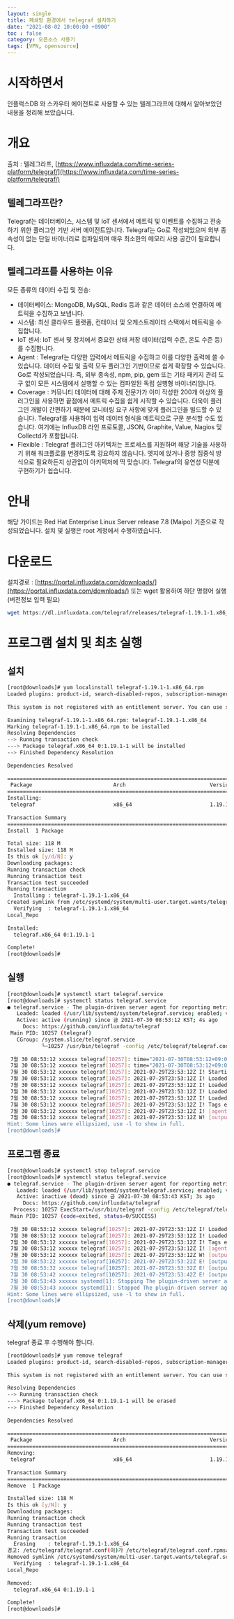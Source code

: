 ```yaml
---
layout: single                                
title: 폐쇄망 환경에서 telegraf 설치하기
date: "2021-08-02 10:00:00 +0900"
toc : false
category: 오픈소스 사용기
tags: [VPN, opensource]
---
```


시작하면서
============
인플럭스DB 와 스카우터 에이전트로 사용할 수 있는 텔레그라프에 대해서 알아보았던 내용을 정리해 보았습니다.

개요
============
출처 : 텔레그라프, [https://www.influxdata.com/time-series-platform/telegraf/](https://www.influxdata.com/time-series-platform/telegraf/)

텔레그라프란?
------------
Telegraf는 데이터베이스, 시스템 및 IoT 센서에서 메트릭 및 이벤트를 수집하고 전송하기 위한 플러그인 기반 서버 에이전트입니다.
Telegraf는 Go로 작성되었으며 외부 종속성이 없는 단일 바이너리로 컴파일되며 매우 최소한의 메모리 사용 공간이 필요합니다.

텔레그라프를 사용하는 이유
------------
모든 종류의 데이터 수집 및 전송:
+ 데이터베이스: MongoDB, MySQL, Redis 등과 같은 데이터 소스에 연결하여 메트릭을 수집하고 보냅니다.
+ 시스템: 최신 클라우드 플랫폼, 컨테이너 및 오케스트레이터 스택에서 메트릭을 수집합니다.
+ IoT 센서: IoT 센서 및 장치에서 중요한 상태 저장 데이터(압력 수준, 온도 수준 등)를 수집합니다.
+ Agent : Telegraf는 다양한 입력에서 메트릭을 수집하고 이를 다양한 출력에 쓸 수 있습니다. 데이터 수집 및 출력 모두 플러그인 기반이므로 쉽게 확장할 수 있습니다. Go로 작성되었습니다. 즉, 외부 종속성, npm, pip, gem 또는 기타 패키지 관리 도구 없이 모든 시스템에서 실행할 수 있는 컴파일된 독립 실행형 바이너리입니다.
+ Coverage : 커뮤니티 데이터에 대해 주제 전문가가 이미 작성한 200개 이상의 플러그인을 사용하면 끝점에서 메트릭 수집을 쉽게 시작할 수 있습니다. 더욱이 플러그인 개발이 간편하기 때문에 모니터링 요구 사항에 맞게 플러그인을 빌드할 수 있습니다. Telegraf를 사용하여 입력 데이터 형식을 메트릭으로 구문 분석할 수도 있습니다. 여기에는 InfluxDB 라인 프로토콜, JSON, Graphite, Value, Nagios 및 Collectd가 포함됩니다.
+ Flexible : Telegraf 플러그인 아키텍처는 프로세스를 지원하며 해당 기술을 사용하기 위해 워크플로를 변경하도록 강요하지 않습니다. 엣지에 앉거나 중앙 집중식 방식으로 필요하든지 상관없이 아키텍처에 딱 맞습니다. Telegraf의 유연성 덕분에 구현하기가 쉽습니다.



안내
============
해당 가이드는 Red Hat Enterprise Linux Server release 7.8 (Maipo) 기준으로 작성되었습니다. 설치 및 실행은 root 계정에서 수행하였습니다.

다운로드
============
설치경로 : [https://portal.influxdata.com/downloads/](https://portal.influxdata.com/downloads/)
또는 wget 활용하여 하단 명령어 실행(버전정보 입력 필요)

```bash
wget https://dl.influxdata.com/telegraf/releases/telegraf-1.19.1-1.x86_64.rpm
```

프로그램 설치 및 최초 실행
============

설치
------------

```bash
[root@downloads]# yum localinstall telegraf-1.19.1-1.x86_64.rpm 
Loaded plugins: product-id, search-disabled-repos, subscription-manager
 
This system is not registered with an entitlement server. You can use subscription-manager to register.
 
Examining telegraf-1.19.1-1.x86_64.rpm: telegraf-1.19.1-1.x86_64
Marking telegraf-1.19.1-1.x86_64.rpm to be installed
Resolving Dependencies
--> Running transaction check
---> Package telegraf.x86_64 0:1.19.1-1 will be installed
--> Finished Dependency Resolution
 
Dependencies Resolved
 
===========================================================================================================================================================
 Package                          Arch                           Version                           Repository                                         Size
===========================================================================================================================================================
Installing:
 telegraf                         x86_64                         1.19.1-1                          /telegraf-1.19.1-1.x86_64                         118 M
 
Transaction Summary
===========================================================================================================================================================
Install  1 Package
 
Total size: 118 M
Installed size: 118 M
Is this ok [y/d/N]: y
Downloading packages:
Running transaction check
Running transaction test
Transaction test succeeded
Running transaction
  Installing : telegraf-1.19.1-1.x86_64                                                                                                                1/1 
Created symlink from /etc/systemd/system/multi-user.target.wants/telegraf.service to /usr/lib/systemd/system/telegraf.service.
  Verifying  : telegraf-1.19.1-1.x86_64                                                                                                                1/1 
Local_Repo                                                                                                                          | 2.8 kB  00:00:00     
 
Installed:
  telegraf.x86_64 0:1.19.1-1                                                                                                                               
 
Complete!
[root@downloads]# 
```

실행
------------

```bash
[root@downloads]# systemctl start telegraf.service
[root@downloads]# systemctl status telegraf.service
● telegraf.service - The plugin-driven server agent for reporting metrics into InfluxDB
   Loaded: loaded (/usr/lib/systemd/system/telegraf.service; enabled; vendor preset: disabled)
   Active: active (running) since 금 2021-07-30 08:53:12 KST; 4s ago
     Docs: https://github.com/influxdata/telegraf
 Main PID: 10257 (telegraf)
   CGroup: /system.slice/telegraf.service
           └─10257 /usr/bin/telegraf -config /etc/telegraf/telegraf.conf -config-directory /etc/telegraf/telegraf.d
 
 7월 30 08:53:12 xxxxxx telegraf[10257]: time="2021-07-30T08:53:12+09:00" level=error msg="failed to create cache directory. /etc/telegraf/....go:120"
 7월 30 08:53:12 xxxxxx telegraf[10257]: time="2021-07-30T08:53:12+09:00" level=error msg="failed to open. Ignored. open /etc/telegraf/.cac....go:120"
 7월 30 08:53:12 xxxxxx telegraf[10257]: 2021-07-29T23:53:12Z I! Starting Telegraf 1.19.1
 7월 30 08:53:12 xxxxxx telegraf[10257]: 2021-07-29T23:53:12Z I! Loaded inputs: cpu disk diskio kernel mem processes swap system
 7월 30 08:53:12 xxxxxx telegraf[10257]: 2021-07-29T23:53:12Z I! Loaded aggregators:
 7월 30 08:53:12 xxxxxx telegraf[10257]: 2021-07-29T23:53:12Z I! Loaded processors:
 7월 30 08:53:12 xxxxxx telegraf[10257]: 2021-07-29T23:53:12Z I! Loaded outputs: influxdb
 7월 30 08:53:12 xxxxxx telegraf[10257]: 2021-07-29T23:53:12Z I! Tags enabled: host=xxxxxx
 7월 30 08:53:12 xxxxxx telegraf[10257]: 2021-07-29T23:53:12Z I! [agent] Config: Interval:10s, Quiet:false, Hostname:"xxxxxx", Flush Interval:10s
 7월 30 08:53:12 xxxxxx telegraf[10257]: 2021-07-29T23:53:12Z W! [outputs.influxdb] When writing to [http://localhost:8086]: database "tele...thorized
Hint: Some lines were ellipsized, use -l to show in full.
[root@downloads]# 
```

프로그램 종료
------------

```bash
[root@downloads]# systemctl stop telegraf.service
[root@downloads]# systemctl status telegraf.service
● telegraf.service - The plugin-driven server agent for reporting metrics into InfluxDB
   Loaded: loaded (/usr/lib/systemd/system/telegraf.service; enabled; vendor preset: disabled)
   Active: inactive (dead) since 금 2021-07-30 08:53:43 KST; 3s ago
     Docs: https://github.com/influxdata/telegraf
  Process: 10257 ExecStart=/usr/bin/telegraf -config /etc/telegraf/telegraf.conf -config-directory /etc/telegraf/telegraf.d $TELEGRAF_OPTS (code=exited, status=0/SUCCESS)
 Main PID: 10257 (code=exited, status=0/SUCCESS)
 
 7월 30 08:53:12 xxxxxx telegraf[10257]: 2021-07-29T23:53:12Z I! Loaded processors:
 7월 30 08:53:12 xxxxxx telegraf[10257]: 2021-07-29T23:53:12Z I! Loaded outputs: influxdb
 7월 30 08:53:12 xxxxxx telegraf[10257]: 2021-07-29T23:53:12Z I! Tags enabled: host=xxxxxx
 7월 30 08:53:12 xxxxxx telegraf[10257]: 2021-07-29T23:53:12Z I! [agent] Config: Interval:10s, Quiet:false, Hostname:"xxxxxx", Flush Interval:10s
 7월 30 08:53:12 xxxxxx telegraf[10257]: 2021-07-29T23:53:12Z W! [outputs.influxdb] When writing to [http://localhost:8086]: database "tele...thorized
 7월 30 08:53:22 xxxxxx telegraf[10257]: 2021-07-29T23:53:22Z E! [outputs.influxdb] E! [outputs.influxdb] Failed to write metric (will be d...orized):
 7월 30 08:53:32 xxxxxx telegraf[10257]: 2021-07-29T23:53:32Z E! [outputs.influxdb] E! [outputs.influxdb] Failed to write metric (will be d...orized):
 7월 30 08:53:42 xxxxxx telegraf[10257]: 2021-07-29T23:53:42Z E! [outputs.influxdb] E! [outputs.influxdb] Failed to write metric (will be d...orized):
 7월 30 08:53:43 xxxxxx systemd[1]: Stopping The plugin-driven server agent for reporting metrics into InfluxDB...
 7월 30 08:53:43 xxxxxx systemd[1]: Stopped The plugin-driven server agent for reporting metrics into InfluxDB.
Hint: Some lines were ellipsized, use -l to show in full.
[root@downloads]# 
```

삭제(yum remove)
------------

telegraf 종료 후 수행해야 합니다.

```bash
[root@downloads]# yum remove telegraf
Loaded plugins: product-id, search-disabled-repos, subscription-manager
 
This system is not registered with an entitlement server. You can use subscription-manager to register.
 
Resolving Dependencies
--> Running transaction check
---> Package telegraf.x86_64 0:1.19.1-1 will be erased
--> Finished Dependency Resolution
 
Dependencies Resolved
 
===========================================================================================================================================================
 Package                          Arch                           Version                          Repository                                          Size
===========================================================================================================================================================
Removing:
 telegraf                         x86_64                         1.19.1-1                         @/telegraf-1.19.1-1.x86_64                         118 M
 
Transaction Summary
===========================================================================================================================================================
Remove  1 Package
 
Installed size: 118 M
Is this ok [y/N]: y
Downloading packages:
Running transaction check
Running transaction test
Transaction test succeeded
Running transaction
  Erasing    : telegraf-1.19.1-1.x86_64                                                                                                                1/1 
경고: /etc/telegraf/telegraf.conf(이)가 /etc/telegraf/telegraf.conf.rpmsave(으)로 저장되었습니다
Removed symlink /etc/systemd/system/multi-user.target.wants/telegraf.service.
  Verifying  : telegraf-1.19.1-1.x86_64                                                                                                                1/1 
Local_Repo                                                                                                                          | 2.8 kB  00:00:00     
 
Removed:
  telegraf.x86_64 0:1.19.1-1                                                                                                                               
 
Complete!
[root@downloads]# 
```
